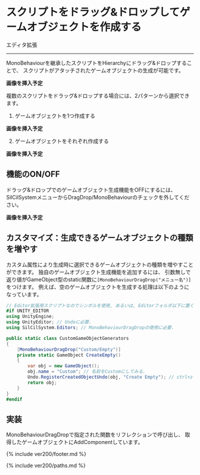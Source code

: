 # スクリプトをドラッグ&ドロップしてゲームオブジェクトを作成する

エディタ拡張

---

MonoBehaviourを継承したスクリプトをHierarchyにドラッグ&ドロップすることで、
スクリプトがアタッチされたゲームオブジェクトの生成が可能です。

**画像を挿入予定**

複数のスクリプトをドラッグ&ドロップする場合には、2パターンから選択できます。

1. ゲームオブジェクトを1つ作成する

**画像を挿入予定**

2. ゲームオブジェクトをそれぞれ作成する

**画像を挿入予定**

## 機能のON/OFF

ドラッグ&ドロップでのゲームオブジェクト生成機能をOFFにするには、
SilCilSystemメニューからDragDrop/MonoBehaviourのチェックを外してください。

**画像を挿入予定**

## カスタマイズ：生成できるゲームオブジェクトの種類を増やす

カスタム属性により生成時に選択できるゲームオブジェクトの種類を増やすことができます。
独自のゲームオブジェクト生成機能を追加するには、
引数無しで返り値がGameObject型のstatic関数に`[MonoBehaviourDragDrop("メニュー名")]`をつけます。
例えば、空のゲームオブジェクトを生成する処理は以下のようになっています。

```cs
// Editor拡張用スクリプトなのでシンボルを使用, あるいは, Editorフォルダ以下に置く.
#if UNITY_EDITOR
using UnityEngine;
using UnityEditor; // Undoに必要.
using SilCilSystem.Editors; // MonoBehaviourDragDropの使用に必要.

public static class CustomGameObjectGenerators
{
    [MonoBehaviourDragDrop("Custom/Empty")]
    private static GameObject CreateEmpty()
    {
        var obj = new GameObject();
        obj.name = "Custom"; // 名前をCustomにしてみる.
        Undo.RegisterCreatedObjectUndo(obj, "Create Empty"); // ctrl+zなどのUndoができるようにする.
        return obj;
    }
}
#endif
```

## 実装

MonoBehaviourDragDropで指定された関数をリフレクションで呼び出し、
取得したゲームオブジェクトにAddComponentしています。

<!--- footer --->

{% include ver200/footer.md %}

<!--- 参照 --->

{% include ver200/paths.md %}
